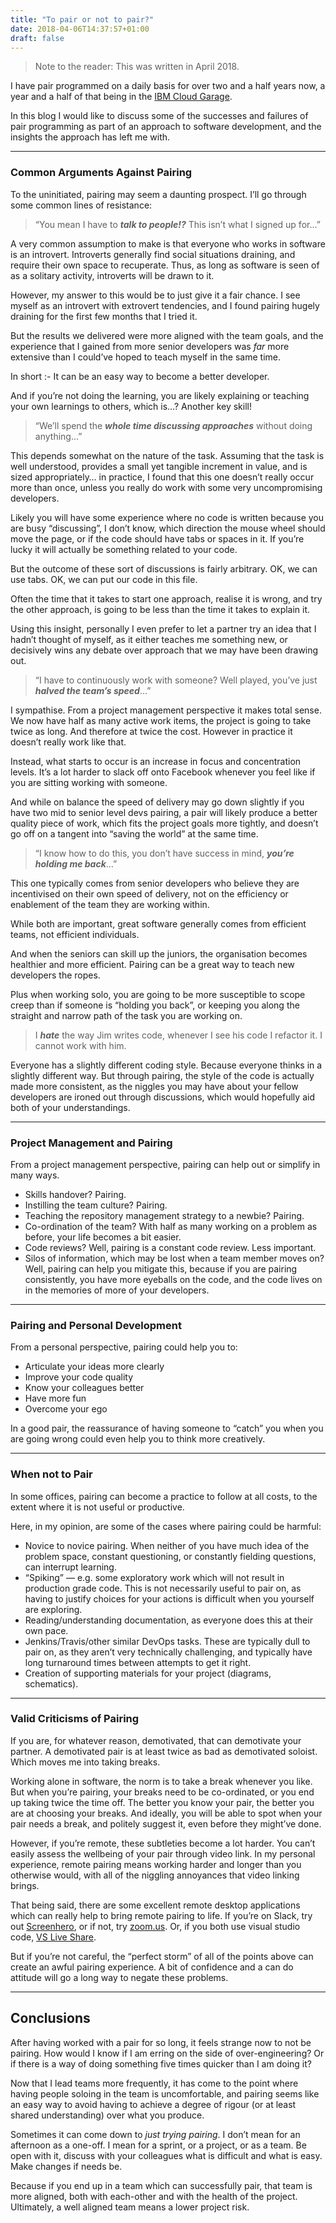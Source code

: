 ```yaml
---
title: "To pair or not to pair?"
date: 2018-04-06T14:37:57+01:00
draft: false
---
```


> Note to the reader: This was written in April 2018.

I have pair programmed on a daily basis for over two and a half years now, a year and a half of that being in the [IBM Cloud Garage](https://www.ibm.com/cloud/garage/).

In this blog I would like to discuss some of the successes and failures of pair programming as part of an approach to software development, and the insights the approach has left me with.

***

### Common Arguments Against Pairing

To the uninitiated, pairing may seem a daunting prospect. I’ll go through some common lines of resistance:

> “You mean I have to ***talk to people!?*** This isn’t what I signed up for…”

A very common assumption to make is that everyone who works in software is an introvert. Introverts generally find social situations draining, and require their own space to recuperate. Thus, as long as software is seen of as a solitary activity, introverts will be drawn to it.

However, my answer to this would be to just give it a fair chance. I see myself as an introvert with extrovert tendencies, and I found pairing hugely draining for the first few months that I tried it.

But the results we delivered were more aligned with the team goals, and the experience that I gained from more senior developers was *far* more extensive than I could’ve hoped to teach myself in the same time.

In short :- It can be an easy way to become a better developer.

And if you’re not doing the learning, you are likely explaining or teaching your own learnings to others, which is…? Another key skill!

> “We’ll spend the ***whole time discussing approaches*** without doing anything…”

This depends somewhat on the nature of the task. Assuming that the task is well understood, provides a small yet tangible increment in value, and is sized appropriately… in practice, I found that this one doesn’t really occur more than once, unless you really do work with some very uncompromising developers.

Likely you will have some experience where no code is written because you are busy “discussing”, I don’t know, which direction the mouse wheel should move the page, or if the code should have tabs or spaces in it. If you’re lucky it will actually be something related to your code.

But the outcome of these sort of discussions is fairly arbitrary. OK, we can use tabs. OK, we can put our code in this file.

Often the time that it takes to start one approach, realise it is wrong, and try the other approach, is going to be less than the time it takes to explain it.

Using this insight, personally I even prefer to let a partner try an idea that I hadn’t thought of myself, as it either teaches me something new, or decisively wins any debate over approach that we may have been drawing out.

> “I have to continuously work with someone? Well played, you’ve just ***halved the team’s speed***...”

I sympathise. From a project management perspective it makes total sense. We now have half as many active work items, the project is going to take twice as long. And therefore at twice the cost. However in practice it doesn’t really work like that.

Instead, what starts to occur is an increase in focus and concentration levels. It’s a lot harder to slack off onto Facebook whenever you feel like if you are sitting working with someone.

And while on balance the speed of delivery may go down slightly if you have two mid to senior level devs pairing, a pair will likely produce a better quality piece of work, which fits the project goals more tightly, and doesn’t go off on a tangent into “saving the world” at the same time.

> “I know how to do this, you don’t have success in mind, ***you’re holding me back***…”

This one typically comes from senior developers who believe they are incentivised on their own speed of delivery, not on the efficiency or enablement of the team they are working within.

While both are important, great software generally comes from efficient teams, not efficient individuals.

And when the seniors can skill up the juniors, the organisation becomes healthier and more efficient. Pairing can be a great way to teach new developers the ropes.

Plus when working solo, you are going to be more susceptible to scope creep than if someone is “holding you back”, or keeping you along the straight and narrow path of the task you are working on.

> I ***hate*** the way Jim writes code, whenever I see his code I refactor it. I cannot work with him.

Everyone has a slightly different coding style. Because everyone thinks in a slightly different way. But through pairing, the style of the code is actually made more consistent, as the niggles you may have about your fellow developers are ironed out through discussions, which would hopefully aid both of your understandings.

***

### Project Management and Pairing

From a project management perspective, pairing can help out or simplify in many ways.

* Skills handover? Pairing.
* Instilling the team culture? Pairing.
* Teaching the repository management strategy to a newbie? Pairing.
* Co-ordination of the team? With half as many working on a problem as before, your life becomes a bit easier.
* Code reviews? Well, pairing is a constant code review. Less important.
* Silos of information, which may be lost when a team member moves on? 
Well, pairing can help you mitigate this, because if you are pairing consistently, you have more eyeballs on the code, and the code lives on in the memories of more of your developers.

***

### Pairing and Personal Development

From a personal perspective, pairing could help you to:

* Articulate your ideas more clearly
* Improve your code quality
* Know your colleagues better
* Have more fun
* Overcome your ego

In a good pair, the reassurance of having someone to “catch” you when you are going wrong could even help you to think more creatively.

***

### When not to Pair

In some offices, pairing can become a practice to follow at all costs, to the extent where it is not useful or productive.

Here, in my opinion, are some of the cases where pairing could be harmful:

* Novice to novice pairing. When neither of you have much idea of the problem space, constant questioning, or constantly fielding questions, can interrupt learning.
* “Spiking” — e.g. some exploratory work which will not result in production grade code. This is not necessarily useful to pair on, as having to justify choices for your actions is difficult when you yourself are exploring.
* Reading/understanding documentation, as everyone does this at their own pace.
* Jenkins/Travis/other similar DevOps tasks. These are typically dull to pair on, as they aren’t very technically challenging, and typically have long turnaround times between attempts to get it right.
* Creation of supporting materials for your project (diagrams, schematics).

***

### Valid Criticisms of Pairing

If you are, for whatever reason, demotivated, that can demotivate your partner. A demotivated pair is at least twice as bad as demotivated soloist. Which moves me into taking breaks.

Working alone in software, the norm is to take a break whenever you like. But when you’re pairing, your breaks need to be co-ordinated, or you end up taking twice the time off. The better you know your pair, the better you are at choosing your breaks. And ideally, you will be able to spot when your pair needs a break, and politely suggest it, even before they might’ve done.

However, if you’re remote, these subtleties become a lot harder. You can’t easily assess the wellbeing of your pair through video link. In my personal experience, remote pairing means working harder and longer than you otherwise would, with all of the niggling annoyances that video linking brings.

That being said, there are some excellent remote desktop applications which can really help to bring remote pairing to life. If you’re on Slack, try out [Screenhero](https://screenhero.com/), or if not, try [zoom.us](https://zoom.us/). Or, if you both use visual studio code, [VS Live Share](https://marketplace.visualstudio.com/items?itemName=MS-vsliveshare.vsliveshare).

But if you’re not careful, the “perfect storm” of all of the points above can create an awful pairing experience. A bit of confidence and a can do attitude will go a long way to negate these problems.

***

## Conclusions

After having worked with a pair for so long, it feels strange now to not be pairing. How would I know if I am erring on the side of over-engineering? Or if there is a way of doing something five times quicker than I am doing it?

Now that I lead teams more frequently, it has come to the point where having people soloing in the team is uncomfortable, and pairing seems like an easy way to avoid having to achieve a degree of rigour (or at least shared understanding) over what you produce.

Sometimes it can come down to *just trying pairing*. I don’t mean for an afternoon as a one-off. I mean for a sprint, or a project, or as a team. Be open with it, discuss with your colleagues what is difficult and what is easy. Make changes if needs be.

Because if you end up in a team which can successfully pair, that team is more aligned, both with each-other and with the health of the project. Ultimately, a well aligned team means a lower project risk.